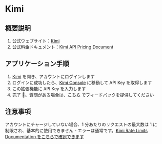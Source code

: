 # Kimi

## 概要説明

1. 公式ウェブサイト：[Kimi](https://platform.moonshot.cn/)
2. 公式料金ドキュメント：[Kimi API Pricing Document](https://platform.moonshot.cn/docs/pricing/chat#%E8%AE%A1%E8%B4%B9%E5%9F%BA%E6%9C%AC%E6%A6%82%E5%BF%B5)

## アプリケーション手順

1. [Kimi](https://platform.moonshot.cn/console/api-keys) を開き、アカウントにログインします
2. ログインに成功したら、[Kimi Console](https://platform.moonshot.cn/console/api-keys) に移動して API Key を取得します
3. この拡張機能に API Key を入力します
4. 完了 🎉。質問がある場合は、[こちら](https://github.com/immersive-translate/immersive-translate/issues/137) でフィードバックを提供してください

## 注意事項
アカウントにチャージしていない場合、1 分あたりのリクエストの最大数は 1 に制限され、基本的に使用できません - エラーは通常です。[Kimi Rate Limits Documentation をこちらで確認できます](リンク)